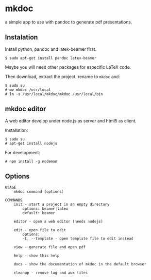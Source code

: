 mkdoc
=====

a simple app to use with pandoc to generate pdf presentations.

Instalation
-----------

Install python, pandoc and latex-beamer first.

    $ sudo apt-get install pandoc latex-beamer

Maybe you will need other packages for especific LaTeX code.

Then download, extract the project, rename to `mkdoc` and:

    $ sudo su
	# mv mkdoc /usr/local
	# ln -s /usr/local/mkdoc/mkdoc /usr/local/bin

mkdoc editor
------------

A web editor develop under node.js as server and html5 as client.

Installation:

    $ sudo su
    # apt-get install nodejs

 For development:

    # npm install -g nodemon

Options
-------

    USAGE
        mkdoc command [options]

    COMMANDS
        init - start a project in an empty directory
            options: beamer|latex
            default: beamer

        editor - open a web editor (needs nodejs)

        edit - open file to edit
            options:
            -t, --template - open template file to edit instead

        view - generate file and open pdf

        help - show this help

        docs - show the documentation of mkdoc in the default browser

        cleanup - remove log and aux files
